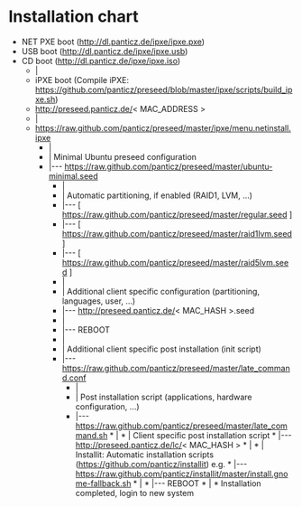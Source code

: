Installation chart
=======

* NET PXE boot (http://dl.panticz.de/ipxe/ipxe.pxe)
* USB boot (http://dl.panticz.de/ipxe/ipxe.usb)
* CD boot (http://dl.panticz.de/ipxe/ipxe.iso)
  * |
  * iPXE boot (Compile iPXE: https://github.com/panticz/preseed/blob/master/ipxe/scripts/build_ipxe.sh)
  * http://preseed.panticz.de/< MAC_ADDRESS >
   * |
   * https://raw.github.com/panticz/preseed/master/ipxe/menu.netinstall.ipxe
      * |
      * | Minimal Ubuntu preseed configuration  
      * |--- https://raw.github.com/panticz/preseed/master/ubuntu-minimal.seed
         * |
         * | Automatic partitioning, if enabled (RAID1, LVM, ...)
         * |--- [ https://raw.github.com/panticz/preseed/master/regular.seed ]
         * |--- [ https://raw.github.com/panticz/preseed/master/raid1lvm.seed ]
         * |--- [ https://raw.github.com/panticz/preseed/master/raid5lvm.seed ]
         * |
         * | Additional client specific configuration (partitioning, languages, user, ...)
         * |--- http://preseed.panticz.de/< MAC_HASH >.seed
         * |
         * |--- REBOOT
         * |
         * | Additional client specific post installation (init script)
         * |--- https://raw.github.com/panticz/preseed/master/late_command.conf
            * |
            * | Post installation script (applications, hardware configuration, ...)
            * |--- https://raw.github.com/panticz/preseed/master/late_command.sh
                  * |
                  * | Client specific post installation script
                  * |--- http://preseed.panticz.de/lc/< MAC_HASH >
                     * |
                     * | Installit: Automatic installation scripts (https://github.com/panticz/installit) e.g.
                     * |--- https://raw.github.com/panticz/installit/master/install.gnome-fallback.sh
                     * |
                     * |--- REBOOT
                     * |
                     * Installation completed, login to new system

